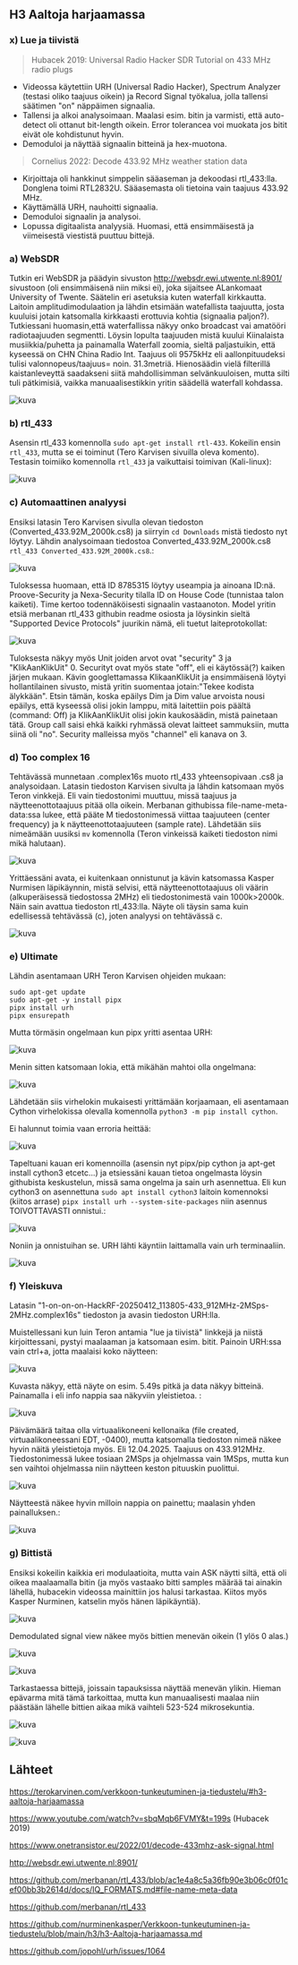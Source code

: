 ## H3 Aaltoja harjaamassa

### x) Lue ja tiivistä

> Hubacek 2019: Universal Radio Hacker SDR Tutorial on 433 MHz radio plugs
- Videossa käytettiin URH (Universal Radio Hacker), Spectrum Analyzer (testasi oliko taajuus oikein) ja Record Signal työkalua, jolla tallensi säätimen "on" näppäimen signaalia.
- Tallensi ja alkoi analysoimaan. Maalasi esim. bitin ja varmisti, että auto-detect oli ottanut bit-length oikein. Error tolerancea voi muokata jos bitit eivät ole kohdistunut hyvin.
- Demoduloi ja näyttää signaalin bitteinä ja hex-muotona.

> Cornelius 2022: Decode 433.92 MHz weather station data
- Kirjoittaja oli hankkinut simppelin sääaseman ja dekoodasi rtl_433:lla. Donglena toimi RTL2832U. Sääasemasta oli tietoina vain taajuus 433.92 MHz.
- Käyttämällä URH, nauhoitti signaalia.
- Demoduloi signaalin ja analysoi.
- Lopussa digitaalista analyysiä. Huomasi, että ensimmäisestä ja viimeisestä viestistä puuttuu bittejä.

### a) WebSDR

Tutkin eri WebSDR ja päädyin sivuston http://websdr.ewi.utwente.nl:8901/ sivustoon (oli ensimmäisenä niin miksi ei), joka sijaitsee ALankomaat University of Twente. Säätelin eri asetuksia kuten waterfall kirkkautta. Laitoin amplitudimodulaation ja lähdin etsimään watefallista taajuutta, josta kuuluisi jotain katsomalla kirkkaasti erottuvia kohtia (signaalia paljon?). Tutkiessani huomasin,että waterfallissa näkyy onko broadcast vai amatööri radiotaajuuden segmentti. Löysin lopulta taajuuden mistä kuului Kiinalaista musiikkia/puhetta ja painamalla Waterfall zoomia, sieltä paljastuikin, että kyseessä on CHN China Radio Int. Taajuus oli 9575kHz eli aallonpituudeksi tulisi valonnopeus/taajuus= noin. 31.3metriä. Hienosäädin vielä filterillä kaistanleveyttä saadakseni siitä mahdollisimman selvänkuuloisen, mutta silti tuli pätkimisiä, vaikka manuaalisestikkin yritin säädellä waterfall kohdassa. 

![kuva](https://github.com/user-attachments/assets/d05f7c97-3476-43ac-99df-89366fc83c70)

### b) rtl_433

Asensin rtl_433 komennolla `sudo apt-get install rtl-433`. Kokeilin ensin `rtl_433`, mutta se ei toiminut (Tero Karvisen sivuilla oleva komento). Testasin toimiiko komennolla `rtl_433` ja vaikuttaisi toimivan (Kali-linux):

![kuva](https://github.com/user-attachments/assets/bb033c0e-cd3d-49f4-8dfd-d65022aef483)

### c) Automaattinen analyysi

Ensiksi latasin Tero Karvisen sivulla olevan tiedoston (Converted_433.92M_2000k.cs8) ja siirryin `cd Downloads` mistä tiedosto nyt löytyy. Lähdin analysoimaan tiedostoa Converted_433.92M_2000k.cs8 `rtl_433 Converted_433.92M_2000k.cs8`.:

![kuva](https://github.com/user-attachments/assets/8bf9b07b-73d0-4047-b813-4f525a51883a)

Tuloksessa huomaan, että ID 8785315 löytyy useampia ja ainoana ID:nä. Proove-Security ja Nexa-Security tilalla ID on House Code (tunnistaa talon kaiketi). Time kertoo todennäköisesti signaalin vastaanoton. Model yritin etsiä merbanan rtl_433 githubin readme osiosta ja löysinkin sieltä "Supported Device Protocols" juurikin nämä, eli tuetut laiteprotokollat:

![kuva](https://github.com/user-attachments/assets/29875741-e61d-42ec-a8ff-2912ee75335d)

Tuloksesta näkyy myös Unit joiden arvot ovat "security" 3 ja "KlikAanKlikUit" 0. Securityt ovat myös state "off", eli ei käytössä(?) kaiken järjen mukaan. Kävin googlettamassa KlikaanKlikUit ja ensimmäisenä löytyi hollantilainen sivusto, mistä yritin suomentaa jotain:"Tekee kodista älykkään". Etsin tämän, koska epäilys Dim ja Dim value arvoista nousi epäilys, että kyseessä olisi jokin lamppu, mitä laitettiin pois päältä (command: Off) ja KlikAanKlikUit olisi jokin kaukosäädin, mistä painetaan tätä. Group call saisi ehkä kaikki ryhmässä olevat laitteet sammuksiin, mutta siinä oli "no". Security malleissa myös "channel" eli kanava on 3. 

### d) Too complex 16

Tehtävässä munnetaan .complex16s muoto rtl_433 yhteensopivaan .cs8 ja analysoidaan. Latasin tiedoston Karvisen sivulta ja lähdin katsomaan myös Teron vinkkejä. Eli vain tiedostonimi muuttuu, missä taajuus ja näytteenottotaajuus pitää olla oikein. Merbanan githubissa file-name-meta-data:ssa lukee, että pääte M tiedostonimessä viittaa taajuuteen (center frequency) ja k näytteenottotaajuuteen (sample rate). Lähdetään siis nimeämään uusiksi `mv` komennolla (Teron vinkeissä kaiketi tiedoston nimi mikä halutaan). 

![kuva](https://github.com/user-attachments/assets/84422aa9-fd42-486c-8fd1-e0ca0612bc88)

Yrittäessäni avata, ei kuitenkaan onnistunut ja kävin katsomassa Kasper Nurmisen läpikäynnin, mistä selvisi, että näytteenottotaajuus oli väärin (alkuperäisessä tiedostossa 2MHz) eli tiedostonimestä vain 1000k>2000k. Näin sain avattua tiedoston rtl_433:lla. Näyte oli täysin sama kuin edellisessä tehtävässä (c), joten analyysi on tehtävässä c. 

![kuva](https://github.com/user-attachments/assets/eabc7d1d-e26b-48ff-bcf6-9936713d951a)


### e) Ultimate

Lähdin asentamaan URH Teron Karvisen ohjeiden mukaan:

```
sudo apt-get update
sudo apt-get -y install pipx
pipx install urh
pipx ensurepath
```
Mutta törmäsin ongelmaan kun pipx yritti asentaa URH:

![kuva](https://github.com/user-attachments/assets/3183550b-e5c2-4d14-9bdd-dd17a7e1261d)

Menin sitten katsomaan lokia, että mikähän mahtoi olla ongelmana:

![kuva](https://github.com/user-attachments/assets/12bd311f-53c2-4ac3-a57c-6baa679f3894)

Lähdetään siis virhelokin mukaisesti yrittämään korjaamaan, eli asentamaan Cython virhelokissa olevalla komennolla `python3 -m pip install cython`.

Ei halunnut toimia vaan erroria heittää:

![kuva](https://github.com/user-attachments/assets/c1c6b5d4-60ab-42ed-8d80-58c429056bec)

Tapeltuani kauan eri komennoilla (asensin nyt pipx/pip cython ja apt-get install cython3 etcetc...) ja etsiessäni kauan tietoa ongelmasta löysin githubista keskustelun, missä sama ongelma ja sain urh asennettua. Eli kun cython3 on asennettuna `sudo apt install cython3` laitoin komennoksi (kiitos arrase) `pipx install urh --system-site-packages` niin asennus TOIVOTTAVASTI onnistui.:

![kuva](https://github.com/user-attachments/assets/3f4ada31-93ca-41cd-9c66-de3a5cd316b0)

Noniin ja onnistuihan se. URH lähti käyntiin laittamalla vain urh terminaaliin.

![kuva](https://github.com/user-attachments/assets/83016030-c73e-49d6-87b3-100e0dca0505)

### f) Yleiskuva

Latasin "1-on-on-on-HackRF-20250412_113805-433_912MHz-2MSps-2MHz.complex16s" tiedoston ja avasin tiedoston URH:lla. 

Muistellessani kun luin Teron antamia "lue ja tiivistä" linkkejä ja niistä kirjoittessani, pystyi maalaaman ja katsomaan esim. bitit. Painoin URH:ssa vain ctrl+a, jotta maalaisi koko näytteen:

![kuva](https://github.com/user-attachments/assets/8dd4c904-5887-4f69-9057-c15ac16b9c7e)

Kuvasta näkyy, että näyte on esim. 5.49s pitkä ja data näkyy bitteinä. Painamalla i eli info nappia saa näkyviin yleistietoa. :

![kuva](https://github.com/user-attachments/assets/5345d423-e609-4c5b-a27b-9e5969250cb8)

Päivämäärä taitaa olla virtuaalikoneeni kellonaika (file created, virtuaalikoneessani EDT, -0400), mutta katsomalla tiedoston nimeä näkee hyvin näitä yleistietoja myös. Eli 12.04.2025. Taajuus on 433.912MHz. Tiedostonimessä lukee tosiaan 2MSps ja ohjelmassa vain 1MSps, mutta kun sen vaihtoi ohjelmassa niin näytteen keston pituuskin puolittui.

![kuva](https://github.com/user-attachments/assets/801a0a4b-f1ac-42a2-9dd4-3502b7cd3470)

Näytteestä näkee hyvin milloin nappia on painettu; maalasin yhden painalluksen.:

![kuva](https://github.com/user-attachments/assets/09790658-13b7-4de6-b843-bf8e149ee9b7)

### g) Bittistä

Ensiksi kokeilin kaikkia eri modulaatioita, mutta vain ASK näytti siltä, että oli oikea maalaamalla bitin (ja myös vastaako bitti samples määrää tai ainakin lähellä, hubacekin videossa mainittiin jos halusi tarkastaa. Kiitos myös Kasper Nurminen, katselin myös hänen läpikäyntiä). 

![kuva](https://github.com/user-attachments/assets/a7615063-4c10-49f1-94a5-d068eda2ff34)

Demodulated signal view näkee myös bittien menevän oikein (1 ylös 0 alas.) 

![kuva](https://github.com/user-attachments/assets/8b079c40-26cd-430b-9962-28febdd94913)

![kuva](https://github.com/user-attachments/assets/59a02447-7a0a-4835-b7fd-0d20fcf29400)

Tarkastaessa bittejä, joissain tapauksissa näyttää menevän ylikin. Hieman epävarma mitä tämä tarkoittaa,  mutta kun manuaalisesti maalaa niin päästään lähelle bittien aikaa mikä vaihteli 523-524 mikrosekuntia.

![kuva](https://github.com/user-attachments/assets/5c251ef7-b820-4101-bf56-2e65e3477772)

![kuva](https://github.com/user-attachments/assets/42cd465e-3888-466c-a097-09bbd50ea4e0)




## Lähteet

https://terokarvinen.com/verkkoon-tunkeutuminen-ja-tiedustelu/#h3-aaltoja-harjaamassa

https://www.youtube.com/watch?v=sbqMqb6FVMY&t=199s (Hubacek 2019)

https://www.onetransistor.eu/2022/01/decode-433mhz-ask-signal.html

http://websdr.ewi.utwente.nl:8901/

https://github.com/merbanan/rtl_433/blob/ac1e4a8c5a36fb90e3b06c0f01cef00bb3b2614d/docs/IQ_FORMATS.md#file-name-meta-data

https://github.com/merbanan/rtl_433

https://github.com/nurminenkasper/Verkkoon-tunkeutuminen-ja-tiedustelu/blob/main/h3/h3-Aaltoja-harjaamassa.md

https://github.com/jopohl/urh/issues/1064

